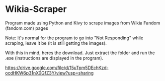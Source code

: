# Wikia-Scraper
Program made using Python and Kivy to scrape images from Wikia Fandom (fandom.com) pages

Note:
It's normal for the program to go into "Not Responding" while scraping, leave it be (it is still getting the images).

With this in mind, heres the download. Just extract the folder and run the .exe (instructions are displayed in the program).

https://drive.google.com/file/d/15uTpm5DEchKzd-ocdHKW6p31nX0GfZ3Y/view?usp=sharing
